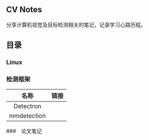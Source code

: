## CV Notes

分享计算机视觉及目标检测相关的笔记，记录学习心路历程。

## 目录

### Linux



### 检测框架

|    名称     | 链接 |
| :---------: | :--: |
|  Detectron  |      |
| mmdetection |      |

###　论文笔记




